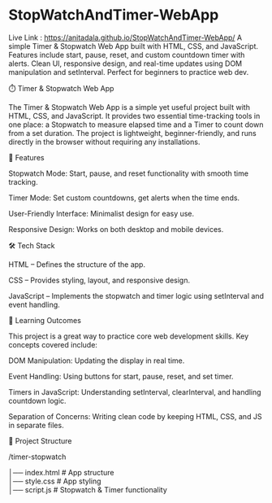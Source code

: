 # StopWatchAndTimer-WebApp  
Live Link : https://anitadala.github.io/StopWatchAndTimer-WebApp/
A simple Timer &amp; Stopwatch Web App built with HTML, CSS, and JavaScript. Features include start, pause, reset, and custom countdown timer with alerts. Clean UI, responsive design, and real-time updates using DOM manipulation and setInterval. Perfect for beginners to practice web dev.

⏱️ Timer & Stopwatch Web App

The Timer & Stopwatch Web App is a simple yet useful project built with HTML, CSS, and JavaScript. It provides two essential time-tracking tools in one place: a Stopwatch to measure elapsed time and a Timer to count down from a set duration. The project is lightweight, beginner-friendly, and runs directly in the browser without requiring any installations.

🚀 Features

Stopwatch Mode: Start, pause, and reset functionality with smooth time tracking.

Timer Mode: Set custom countdowns, get alerts when the time ends.

User-Friendly Interface: Minimalist design for easy use.

Responsive Design: Works on both desktop and mobile devices.

🛠️ Tech Stack

HTML – Defines the structure of the app.

CSS – Provides styling, layout, and responsive design.

JavaScript – Implements the stopwatch and timer logic using setInterval and event handling.

🎯 Learning Outcomes

This project is a great way to practice core web development skills. Key concepts covered include:

DOM Manipulation: Updating the display in real time.

Event Handling: Using buttons for start, pause, reset, and set timer.

Timers in JavaScript: Understanding setInterval, clearInterval, and handling countdown logic.

Separation of Concerns: Writing clean code by keeping HTML, CSS, and JS in separate files.

📂 Project Structure


/timer-stopwatch

│── index.html   # App structure  
│── style.css    # App styling  
│── script.js    # Stopwatch & Timer functionality  
